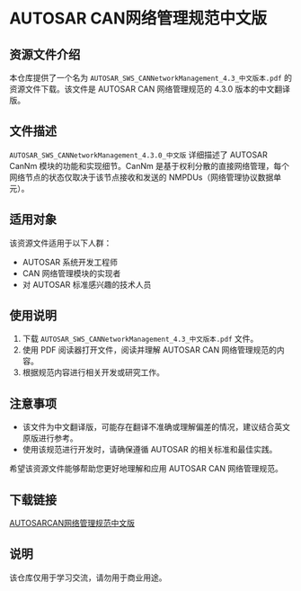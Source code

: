 # AUTOSAR CAN网络管理规范中文版

## 资源文件介绍

本仓库提供了一个名为 `AUTOSAR_SWS_CANNetworkManagement_4.3_中文版本.pdf` 的资源文件下载。该文件是 AUTOSAR CAN 网络管理规范的 4.3.0 版本的中文翻译版。

## 文件描述

`AUTOSAR_SWS_CANNetworkManagement_4.3.0_中文版` 详细描述了 AUTOSAR CanNm 模块的功能和实现细节。CanNm 是基于权利分散的直接网络管理，每个网络节点的状态仅取决于该节点接收和发送的 NMPDUs（网络管理协议数据单元）。

## 适用对象

该资源文件适用于以下人群：

- AUTOSAR 系统开发工程师
- CAN 网络管理模块的实现者
- 对 AUTOSAR 标准感兴趣的技术人员

## 使用说明

1. 下载 `AUTOSAR_SWS_CANNetworkManagement_4.3_中文版本.pdf` 文件。
2. 使用 PDF 阅读器打开文件，阅读并理解 AUTOSAR CAN 网络管理规范的内容。
3. 根据规范内容进行相关开发或研究工作。

## 注意事项

- 该文件为中文翻译版，可能存在翻译不准确或理解偏差的情况，建议结合英文原版进行参考。
- 使用该规范进行开发时，请确保遵循 AUTOSAR 的相关标准和最佳实践。

希望该资源文件能够帮助您更好地理解和应用 AUTOSAR CAN 网络管理规范。

## 下载链接
[AUTOSARCAN网络管理规范中文版](https://pan.quark.cn/s/e3b8e935c85b)

## 说明

该仓库仅用于学习交流，请勿用于商业用途。
